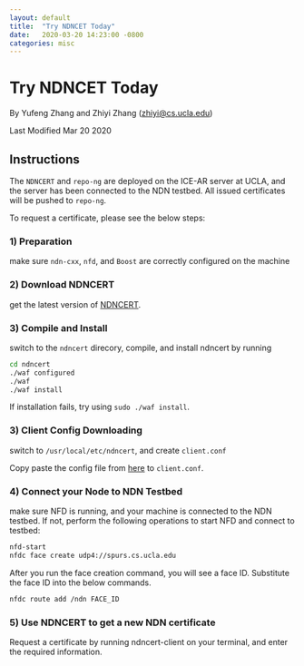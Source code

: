 ```yaml
---
layout: default
title:  "Try NDNCET Today"
date:   2020-03-20 14:23:00 -0800
categories: misc
---
```

# Try NDNCET Today

By Yufeng Zhang and Zhiyi Zhang (zhiyi@cs.ucla.edu)

Last Modified Mar 20 2020

## Instructions

The `NDNCERT` and `repo-ng` are deployed on the ICE-AR server at UCLA, and the server has been connected to the NDN testbed.
All issued certificates will be pushed to `repo-ng`.

To request a certificate, please see the below steps:

### 1) Preparation

make sure `ndn-cxx`, `nfd`, and `Boost` are correctly configured on the machine

### 2) Download NDNCERT

get the latest version of [NDNCERT](https://github.com/named-data/ndncert).

### 3) Compile and Install

switch to the `ndncert` direcory, compile, and install ndncert by running

```bash
cd ndncert
./waf configured
./waf
./waf install
```

If installation fails, try using `sudo ./waf install`.

### 3) Client Config Downloading

switch to `/usr/local/etc/ndncert`, and create `client.conf`

Copy paste the config file from [here](/content/client-conf.txt) to `client.conf`.

### 4) Connect your Node to NDN Testbed

make sure NFD is running, and your machine is connected to the NDN testbed. If not, perform the following operations to start NFD and connect to testbed:

```bash
nfd-start
nfdc face create udp4://spurs.cs.ucla.edu
```

After you run the face creation command, you will see a face ID. Substitute the face ID into the below commands.

```bash
nfdc route add /ndn FACE_ID
```

### 5) Use NDNCERT to get a new NDN certificate

Request a certificate by running ndncert-client on your terminal, and enter the required information.
